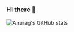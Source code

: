 ### Hi there 👋

![Anurag's GitHub stats](https://github-readme-stats.vercel.app/api?username=anuraghazra&theme=vue-dark_icons=true)
<!--
**TargetZero1/TargetZero1** is a ✨ _special_ ✨ repository because its `README.md` (this file) appears on your GitHub profile.

Here are some ideas to get you started:

- 🔭 I’m currently working on ...
- 🌱 I’m currently learning ...
- 👯 I’m looking to collaborate on ...
- 🤔 I’m looking for help with ...
- 💬 Ask me about ...
- 📫 How to reach me: ...
- 😄 Pronouns: ...
- ⚡ Fun fact: ...
-->
